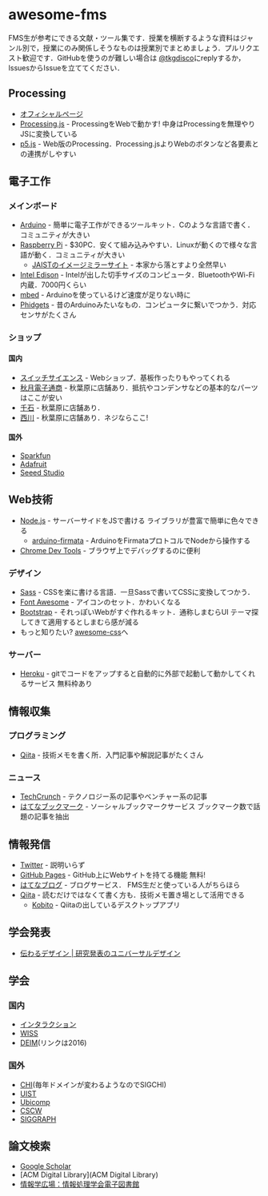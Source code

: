 # awesome-fms
FMS生が参考にできる文献・ツール集です．授業を横断するような資料はジャンル別で，授業にのみ関係しそうなものは授業別でまとめましょう．プルリクエスト歓迎です．GitHubを使うのが難しい場合は [@tkgdisco](http://twitter.com/tkgdisco)にreplyするか，IssuesからIssueを立ててください．

## Processing
- [オフィシャルページ](https://processing.org/)
- [Processing.js](http://processingjs.org/) - ProcessingをWebで動かす! 中身はProcessingを無理やりJSに変換している
- [p5.js](http://p5js.org) - Web版のProcessing．Processing.jsよりWebのボタンなど各要素との連携がしやすい

## 電子工作
### メインボード
- [Arduino](http://arduino.cc/) - 簡単に電子工作ができるツールキット．Cのような言語で書く．コミュニティが大きい
- [Raspberry Pi](https://www.raspberrypi.org/) - $30PC．安くて組み込みやすい．Linuxが動くので様々な言語が動く．コミュニティが大きい
  - [JAISTのイメージミラーサイト](http://ftp.jaist.ac.jp/pub/raspberrypi/raspbian/images/) - 本家から落とすより全然早い
- [Intel Edison](http://www.intel.co.jp/content/www/jp/ja/do-it-yourself/edison.html) - Intelが出した切手サイズのコンピュータ．BluetoothやWi-Fi内蔵．7000円くらい
- [mbed](https://www.mbed.com/en/) - Arduinoを使っているけど速度が足りない時に
- [Phidgets](www.phidgets.com) - 昔のArduinoみたいなもの．コンピュータに繋いでつかう．対応センサがたくさん

### ショップ
#### 国内
- [スイッチサイエンス](https://www.switch-science.com/) - Webショップ．基板作ったりもやってくれる
- [秋月電子通商](http://akizukidenshi.com/catalog/default.aspx) - 秋葉原に店舗あり．抵抗やコンデンサなどの基本的なパーツはここが安い
- [千石](https://www.sengoku.co.jp/) - 秋葉原に店舗あり．
- [西川](http://nishikawa.or.tv/) - 秋葉原に店舗あり．ネジならここ!

#### 国外
- [Sparkfun](https://www.sparkfun.com/)
- [Adafruit](https://www.adafruit.com/)
- [Seeed Studio](http://www.seeedstudio.com/depot/)

## Web技術
- [Node.js](https://nodejs.org/en/) - サーバーサイドをJSで書ける ライブラリが豊富で簡単に色々できる
  - [arduino-firmata](https://www.npmjs.com/package/arduino-firmata) - ArduinoをFirmataプロトコルでNodeから操作する
- [Chrome Dev Tools](https://www.google.co.jp/webhp?sourceid=chrome-instant&ion=1&espv=2&ie=UTF-8#q=chrome+developer+tools+%E4%BD%BF%E3%81%84%E6%96%B9) - ブラウザ上でデバッグするのに便利

### デザイン
- [Sass](http://sass-lang.com/guide) - CSSを楽に書ける言語．一旦Sassで書いてCSSに変換してつかう．
- [Font Awesome](https://fortawesome.github.io/Font-Awesome/) - アイコンのセット．かわいくなる
- [Bootstrap](http://getbootstrap.com/) - それっぽいWebがすぐ作れるキット．通称しまむらUI テーマ探してきて適用するとしまむら感が減る
- もっと知りたい? [awesome-css](https://github.com/sotayamashita/awesome-css)へ

### サーバー
- [Heroku](https://www.heroku.com/) - gitでコードをアップすると自動的に外部で起動して動かしてくれるサービス 無料枠あり

## 情報収集
### プログラミング
- [Qiita](http://qiita.com) - 技術メモを書く所．入門記事や解説記事がたくさん

### ニュース
- [TechCrunch](http://jp.techcrunch.com/) - テクノロジー系の記事やベンチャー系の記事
- [はてなブックマーク](http://b.hatena.ne.jp/) - ソーシャルブックマークサービス ブックマーク数で話題の記事を抽出

## 情報発信
- [Twitter](http://twitter.com) - 説明いらず
- [GitHub Pages](https://pages.github.com/) - GitHub上にWebサイトを持てる機能 無料!
- [はてなブログ](http://hatenablog.com/) - ブログサービス． FMS生だと使っている人がちらほら
- [Qiita](http://qiita.com) - 読むだけではなくて書く方も．技術メモ置き場として活用できる
  - [Kobito](http://kobito.qiita.com/) - Qiitaの出しているデスクトップアプリ

## 学会発表
- [伝わるデザイン | 研究発表のユニバーサルデザイン](http://tsutawarudesign.web.fc2.com/)

## 学会
### 国内
- [インタラクション](http://www.interaction-ipsj.org/)
- [WISS](http://www.wiss.org/)
- [DEIM](http://db-event.jpn.org/deim2016)(リンクは2016)

### 国外
- [CHI](http://www.sigchi.org/)(毎年ドメインが変わるようなのでSIGCHI)
- [UIST](http://uist.acm.org/)
- [Ubicomp](http://ubicomp.org/)
- [CSCW](http://cscw.acm.org/)
- [SIGGRAPH](http://www.siggraph.org/)

## 論文検索
- [Google Scholar](https://scholar.google.co.jp/)
- [ACM Digital Library](ACM Digital Library)
- [情報学広場：情報処理学会電子図書館](https://ipsj.ixsq.nii.ac.jp/ej/)
